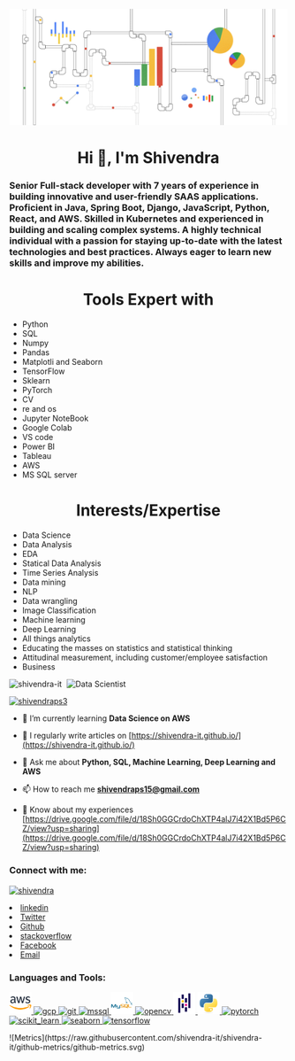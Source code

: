 ![MasterHead](https://github.com/shivendra-it/shivendra-it/blob/main/Google_Cloud_DataAnalytics-Bannergif.gif)

<h1 align="center">Hi 👋, I'm Shivendra</h1>
<h3 align="left">Senior Full-stack developer with 7 years of experience in building innovative and user-friendly SAAS applications. Proficient in Java, Spring Boot, Django, JavaScript, Python, React, and AWS. Skilled in Kubernetes and experienced in building and scaling complex systems. A highly technical individual with a passion for staying up-to-date with the latest technologies and best practices. Always eager to learn new skills and improve my abilities.</h3>

<h1 align="center">Tools Expert with</h1>

- Python
- SQL
- Numpy
- Pandas
- Matplotli and Seaborn
- TensorFlow
- Sklearn
- PyTorch
- CV
- re and os
- Jupyter NoteBook
- Google Colab
- VS code
- Power BI
- Tableau
- AWS
- MS SQL server

<h1 align="center">Interests/Expertise</h1>

- Data Science
- Data Analysis
- EDA
- Statical Data Analysis
- Time Series Analysis
- Data mining
- NLP
- Data wrangling
- Image Classification
- Machine learning
- Deep Learning
- All things analytics
- Educating the masses on statistics and statistical thinking
- Attitudinal measurement, including customer/employee satisfaction
- Business


<img align="right" alt="Data Scientist" width="400" src="https://indoanalytica.com/static/images/data-science-2.gif">

<p align="left"> <img src="https://komarev.com/ghpvc/?username=shivendra-it&label=Profile%20views&color=0e75b6&style=flat" alt="shivendra-it" /> </p>



<p align="left"> <a href="https://twitter.com/shivendraps3" target="blank"><img src="https://img.shields.io/twitter/follow/shivendraps3?logo=twitter&style=for-the-badge" alt="shivendraps3" /></a> </p>

- 🌱 I’m currently learning **Data Science on AWS**

- 📝 I regularly write articles on [https://shivendra-it.github.io/](https://shivendra-it.github.io/)

- 💬 Ask me about **Python, SQL, Machine Learning, Deep Learning and AWS**

- 📫 How to reach me **shivendraps15@gmail.com**

- 📄 Know about my experiences [https://drive.google.com/file/d/18Sh0GGCrdoChXTP4alJ7i42X1Bd5P6CZ/view?usp=sharing](https://drive.google.com/file/d/18Sh0GGCrdoChXTP4alJ7i42X1Bd5P6CZ/view?usp=sharing)

<h3 align="left">Connect with me:</h3>
<a href="https://shivendra-it.github.io/" target="blank"><img align="center" src="[https://raw.githubusercontent.com/rahuldkjain/github-profile-readme-generator/master/src/images/icons/Social/](https://icons8.com/icon/qTmKScB8hyZ5/coffee" alt="shivendra" height="30" width="40" /></a>
<p align="left">
<li><a href="https://www.linkedin.com/in/shivendraps15/" class="icon fa-linkedin"><span class="label">linkedin</span></a></li>
								<li><a href="https://twitter.com/shivendraps3" class="icon fa-twitter"><span class="label">Twitter</span></a></li>
								<li><a href="https://github.com/shivendra-it" class="icon fa-github"><span class="label">Github</span></a></li>
								<li><a href="https://www.stackoverflow.com/users/5154802/shivendra-pratap-singh" class="icon fa-stack-overflow"><span class="label">stackoverflow</span></a></li>
								<li><a href="https://www.facebook.com/shivendraps3" class="icon fa-facebook"><span class="label">Facebook</span></a></li>
								<li><a href="mailto:shivendraps15@gmail.com" class="icon fa-envelope-o"><span class="label">Email</span></a></li>
</p>

<h3 align="left">Languages and Tools:</h3>
<p align="left"> <a href="https://aws.amazon.com" target="_blank" rel="noreferrer"> <img src="https://raw.githubusercontent.com/devicons/devicon/master/icons/amazonwebservices/amazonwebservices-original-wordmark.svg" alt="aws" width="40" height="40"/> </a> <a href="https://cloud.google.com" target="_blank" rel="noreferrer"> <img src="https://www.vectorlogo.zone/logos/google_cloud/google_cloud-icon.svg" alt="gcp" width="40" height="40"/> </a> <a href="https://git-scm.com/" target="_blank" rel="noreferrer"> <img src="https://www.vectorlogo.zone/logos/git-scm/git-scm-icon.svg" alt="git" width="40" height="40"/> </a> <a href="https://www.microsoft.com/en-us/sql-server" target="_blank" rel="noreferrer"> <img src="https://www.svgrepo.com/show/303229/microsoft-sql-server-logo.svg" alt="mssql" width="40" height="40"/> </a> <a href="https://www.mysql.com/" target="_blank" rel="noreferrer"> <img src="https://raw.githubusercontent.com/devicons/devicon/master/icons/mysql/mysql-original-wordmark.svg" alt="mysql" width="40" height="40"/> </a> <a href="https://opencv.org/" target="_blank" rel="noreferrer"> <img src="https://www.vectorlogo.zone/logos/opencv/opencv-icon.svg" alt="opencv" width="40" height="40"/> </a> <a href="https://pandas.pydata.org/" target="_blank" rel="noreferrer"> <img src="https://raw.githubusercontent.com/devicons/devicon/2ae2a900d2f041da66e950e4d48052658d850630/icons/pandas/pandas-original.svg" alt="pandas" width="40" height="40"/> </a> <a href="https://www.python.org" target="_blank" rel="noreferrer"> <img src="https://raw.githubusercontent.com/devicons/devicon/master/icons/python/python-original.svg" alt="python" width="40" height="40"/> </a> <a href="https://pytorch.org/" target="_blank" rel="noreferrer"> <img src="https://www.vectorlogo.zone/logos/pytorch/pytorch-icon.svg" alt="pytorch" width="40" height="40"/> </a> <a href="https://scikit-learn.org/" target="_blank" rel="noreferrer"> <img src="https://upload.wikimedia.org/wikipedia/commons/0/05/Scikit_learn_logo_small.svg" alt="scikit_learn" width="40" height="40"/> </a> <a href="https://seaborn.pydata.org/" target="_blank" rel="noreferrer"> <img src="https://seaborn.pydata.org/_images/logo-mark-lightbg.svg" alt="seaborn" width="40" height="40"/> </a> <a href="https://www.tensorflow.org" target="_blank" rel="noreferrer"> <img src="https://www.vectorlogo.zone/logos/tensorflow/tensorflow-icon.svg" alt="tensorflow" width="40" height="40"/> </a> </p>
![Metrics](https://raw.githubusercontent.com/shivendra-it/shivendra-it/github-metrics/github-metrics.svg)
